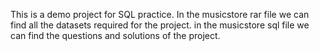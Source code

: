 This is a demo project for SQL practice.
In the musicstore rar file we can find all the datasets required for the project.
in the musicstore sql file we can find the questions and solutions of the project.
